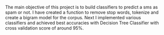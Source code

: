 The main objective of this project is to build classifiers to predict a sms as spam or not. 
I have created a function to remove stop words, tokenize and create a bigram model for the corpus.
Next I implemented various classifiers and achieved best accuracies with Decision Tree Classifier 
with cross validation score of around 95%.
